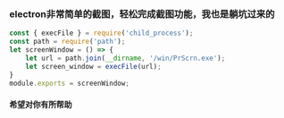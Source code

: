 ### electron非常简单的截图，轻松完成截图功能，我也是躺坑过来的
```js
const { execFile } = require('child_process');
const path = require('path');
let screenWindow = () => {
	let url = path.join(__dirname, '/win/PrScrn.exe');
	let screen_window = execFile(url);
}
module.exports = screenWindow;
```
#### 希望对你有所帮助

